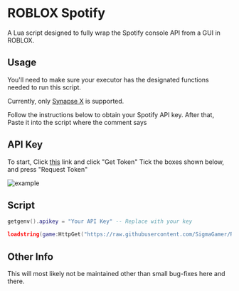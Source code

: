 # ROBLOX Spotify

A Lua script designed to fully wrap the Spotify console API from a GUI in ROBLOX.

## Usage

You'll need to make sure your executor has the designated functions needed to run this script.

Currently, only [Synapse X](https://x.synapse.to) is supported.

Follow the instructions below to obtain your Spotify API key. After that, Paste it into the script where the comment says

## API Key

To start, Click [this](https://developer.spotify.com/console/get-users-currently-playing-track) link and click "Get Token"
Tick the boxes shown below, and press "Request Token"

![example](https://cdn.soren.cool/53f1c5a9-4922-4133-aba9-afdc61756517/fe9be7f.png)

## Script

```lua
getgenv().apikey = "Your API Key" -- Replace with your key

loadstring(game:HttpGet("https://raw.githubusercontent.com/SigmaGamer/ROBLOX-Spotify/main/main.lua"))()
```

## Other Info

This will most likely not be maintained other than small bug-fixes here and there.
